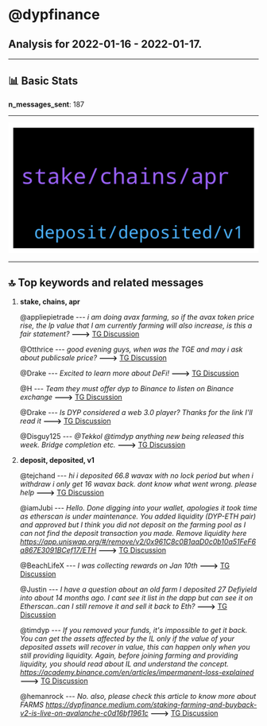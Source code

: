 # **@dypfinance**
 ## Analysis for **2022-01-16** - **2022-01-17**.

---

## 📊 **Basic Stats**

**n_messages_sent**: 187

---
![wordcloud](dypfinance_1Days_wordcloud.png)

---


## 🔝 **Top keywords and related messages**

1. **stake, chains, apr**

    @appliepietrade --- *i am doing avax farming, so if the avax token price rise, the lp value that I am currently farming will also increase, is this a fair statement?* **--->** [TG Discussion](https://t.me/dypfinance/240058)

    @Otthrice --- *good evening guys, when was the TGE and may i ask about publicsale price?* **--->** [TG Discussion](https://t.me/dypfinance/240057)

    @Drake --- *Excited to learn more about DeFi!* **--->** [TG Discussion](https://t.me/dypfinance/240355)

    @H --- *Team they must offer dyp to Binance to listen on Binance exchange* **--->** [TG Discussion](https://t.me/dypfinance/240201)

    @Drake --- *Is DYP considered a web 3.0 player?  Thanks for the link I'll read it* **--->** [TG Discussion](https://t.me/dypfinance/240357)

    @Disguy125 --- *@Tekkol @timdyp  anything new being released this week. Bridge completion etc.* **--->** [TG Discussion](https://t.me/dypfinance/240379)

2. **deposit, deposited, v1**

    @tejchand --- *hi i deposited 66.8 wavax with no lock period but when i withdraw i only get 16 wavax back. dont know what went wrong. please help* **--->** [TG Discussion](https://t.me/dypfinance/240567)

    @iamJubi --- *Hello. Done digging into your wallet, apologies it took time as etherscan is under maintenance.  You added liquidity (DYP-ETH pair) and approved but I think you did not deposit on the farming pool as I can not find the deposit transaction you made. Remove liquidity here https://app.uniswap.org/#/remove/v2/0x961C8c0B1aaD0c0b10a51FeF6a867E3091BCef17/ETH* **--->** [TG Discussion](https://t.me/dypfinance/240122)

    @BeachLifeX --- *I was collecting rewards on Jan 10th* **--->** [TG Discussion](https://t.me/dypfinance/240415)

    @Justin --- *I have a question about an old farm I deposited 27 Defiyield into about 14 months ago. I cant see it list in the dapp but can see it on Etherscan..can I still remove it and sell it back to Eth?* **--->** [TG Discussion](https://t.me/dypfinance/240118)

    @timdyp --- *If you removed your funds, it's impossible to get it back. You can get the assets affected by the IL only if the value of your deposited assets will recover in value, this can happen only when you still providing liquidity. Again, before joining farming and providing liquidity, you should read about IL and understand the concept.  https://academy.binance.com/en/articles/impermanent-loss-explained* **--->** [TG Discussion](https://t.me/dypfinance/240572)

    @hemanrock --- *No. also, please check this article to know more about FARMS https://dypfinance.medium.com/staking-farming-and-buyback-v2-is-live-on-avalanche-c0d16bf1961c* **--->** [TG Discussion](https://t.me/dypfinance/240315)

